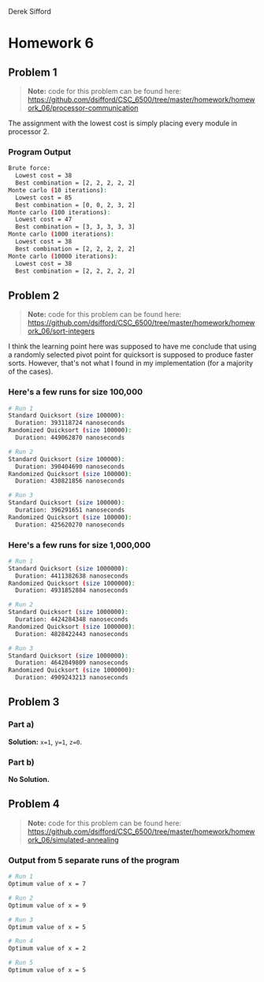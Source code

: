 Derek Sifford

# Homework 6

## Problem 1

> **Note:** code for this problem can be found here: https://github.com/dsifford/CSC_6500/tree/master/homework/homework_06/processor-communication

The assignment with the lowest cost is simply placing every module in processor 2.

### Program Output

```sh
Brute force:
  Lowest cost = 38
  Best combination = [2, 2, 2, 2, 2]
Monte carlo (10 iterations):
  Lowest cost = 85
  Best combination = [0, 0, 2, 3, 2]
Monte carlo (100 iterations):
  Lowest cost = 47
  Best combination = [3, 3, 3, 3, 3]
Monte carlo (1000 iterations):
  Lowest cost = 38
  Best combination = [2, 2, 2, 2, 2]
Monte carlo (10000 iterations):
  Lowest cost = 38
  Best combination = [2, 2, 2, 2, 2]
```

## Problem 2

> **Note:** code for this problem can be found here: https://github.com/dsifford/CSC_6500/tree/master/homework/homework_06/sort-integers

I think the learning point here was supposed to have me conclude that using a randomly selected pivot point for quicksort is supposed to produce faster sorts. However, that's not what I found in my implementation (for a majority of the cases).

### Here's a few runs for size 100,000

```sh
# Run 1
Standard Quicksort (size 100000):
  Duration: 393118724 nanoseconds
Randomized Quicksort (size 100000):
  Duration: 449062870 nanoseconds

# Run 2
Standard Quicksort (size 100000):
  Duration: 390404690 nanoseconds
Randomized Quicksort (size 100000):
  Duration: 430821856 nanoseconds

# Run 3
Standard Quicksort (size 100000):
  Duration: 396291651 nanoseconds
Randomized Quicksort (size 100000):
  Duration: 425620270 nanoseconds
```

### Here's a few runs for size 1,000,000

```sh
# Run 1
Standard Quicksort (size 1000000):
  Duration: 4411382638 nanoseconds
Randomized Quicksort (size 1000000):
  Duration: 4931852884 nanoseconds

# Run 2
Standard Quicksort (size 1000000):
  Duration: 4424284348 nanoseconds
Randomized Quicksort (size 1000000):
  Duration: 4828422443 nanoseconds

# Run 3
Standard Quicksort (size 1000000):
  Duration: 4642049809 nanoseconds
Randomized Quicksort (size 1000000):
  Duration: 4909243213 nanoseconds
```

## Problem 3

### Part a)

**Solution:** `x=1`, `y=1`, `z=0`.

### Part b)

**No Solution.**

## Problem 4

> **Note:** code for this problem can be found here: https://github.com/dsifford/CSC_6500/tree/master/homework/homework_06/simulated-annealing

### Output from 5 separate runs of the program

```sh
# Run 1
Optimum value of x = 7

# Run 2
Optimum value of x = 9

# Run 3
Optimum value of x = 5

# Run 4
Optimum value of x = 2

# Run 5
Optimum value of x = 5
```

